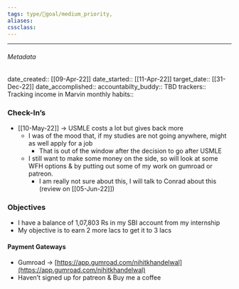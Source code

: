 ```yaml
---
tags: type/🎯goal/medium_priority, 
aliases:
cssclass: 
---
```

---

###### Metadata 
date_created:: [[09-Apr-22]]
date_started:: [[11-Apr-22]]
target_date:: [[31-Dec-22]]
date_accomplished::
accountabilty_buddy:: TBD
trackers:: Tracking income in Marvin monthly
habits:: 

### Check-In’s
- [[10-May-22]] → USMLE costs a lot but gives back more
	- I was of the mood that, if my studies are not going anywhere, might as well apply for a job
		- That is out of the window after the decision to go after USMLE
	- I still want to make some money on the side, so will look at some WFH options & by putting out some of my work on gumroad or patreon.
		- I am really not sure about this, I will talk to Conrad about this (review on [[05-Jun-22]])
### Objectives
- I have a balance of 1,07,803 Rs in my SBI account from my internship
- My objective is to earn 2 more lacs to get it to 3 lacs


#### Payment Gateways
- Gumroad → [https://app.gumroad.com/nihitkhandelwal](https://app.gumroad.com/nihitkhandelwal)
- Haven’t signed up for patreon & Buy me a coffee

